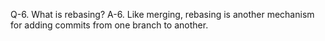 Q-6. What is rebasing?
A-6. Like merging, rebasing is another mechanism for adding commits from one branch to another.